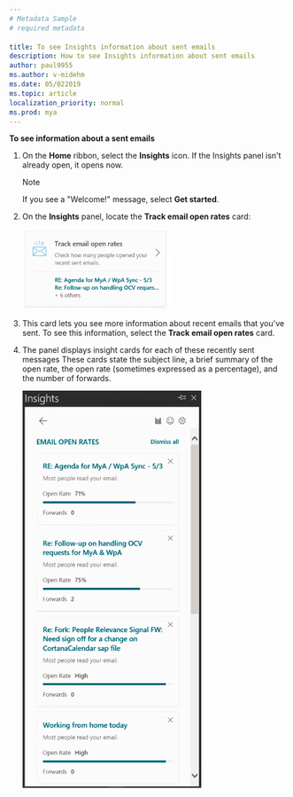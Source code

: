 ```yaml
---
# Metadata Sample
# required metadata

title: To see Insights information about sent emails
description: How to see Insights information about sent emails 
author: paul9955
ms.author: v-midehm
ms.date: 05/022019
ms.topic: article
localization_priority: normal 
ms.prod: mya
---
```


**To see information about a sent emails**

1. On the **Home** ribbon, select the **Insights** icon. If the Insights panel isn't already open, it opens now. 

   > [!Note] 
   > If you see a "Welcome!" message, select **Get started**.

2. On the **Insights** panel, locate the **Track email open rates** card: 

    ![Track email open rates](../../Images/mya/use/step-1-track-open-rates.png)

3. This card lets you see more information about recent emails that you've sent. To see this information, select the **Track email open rates** card.

4. The panel displays insight cards for each of these recently sent messages These cards state the subject line, a brief summary of the open rate, the open rate (sometimes expressed as a percentage), and the number of forwards.

    ![Email open rates](../../Images/mya/use/step-2-four-emails.png)

<!--
    Based on the length of the message, Insights estimates how long a person needs to read it. It uses that number to decide whether people glanced, skimmed, or read the email, and informs you of this in a card.
 
    ![Email open rates](../../Images/mya/use/email-open-rates-2.png)

    Depending on how many people opened the email and how long they spent reading it, Insights might suggest that you follow up on your email, or it might show tips to help improve email communication.
-->